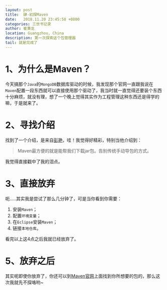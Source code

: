 ```yaml
---
layout: post
title:  肆-初探Maven
date:   2018.11.20 23:45:58 +0800
categories: 三世书记录
author: 崔秉龙
location: Guangzhou, China
description: 第一次探索这个包管理器
tail: 就是完成了
---
```


# 1、为什么是Maven？

今天搞那个`Java`的`MongoDB`数据库驱动的时候，我发现那个官网一直跟我说在`Maven`配置一段东西就可以直接使用那个驱动了，我当时就一直觉得还要装个东西十分麻烦，就没有理，想了一个晚上觉得其实作为工程管理这种东西还是得学的嘛，于是就来了。

# 2、寻找介绍

找到了一个介绍，是来自[彭艳](https://www.cnblogs.com/pengyan-9826/p/7767070.html)，哇！我觉得好精彩，特别当他介绍到：
>Maven最方便的就是能帮我们下载jar包。告别传统手动导包的方式。

我觉得直接戳中了我的泪点。

# 3、直接放弃

呃.....其实我是尝试了那么几分钟了，可是当你看到你需要：
1. 安装`Maven`；
2. 配置`环境变量`；
3. 在`Eclipse`安装`Maven`；
4. 链接`本地仓库`。

看完以上这4点之后我就已经放弃了。

# 5、放弃之后

其实呢即使你放弃了，你还可以到[Maven官网](https://search.maven.org/)上面找到你所想要的包的，那么这次我就先不探咯哟~